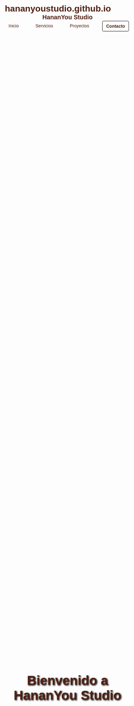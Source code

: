 # hananyoustudio.github.io
<!DOCTYPE html>
<html lang="es">
<head>
  <meta charset="UTF-8">
  <meta name="viewport" content="width=device-width, initial-scale=1.0">
  <title>Mi Web Fluida</title>
  <style>
    * { margin: 0; padding: 0; box-sizing: border-box; }
    body, html {
      font-family: Arial, sans-serif;
      scroll-behavior: smooth;
      color: #512012;
    }
    a { color: #512012; text-decoration: none; }

    /* HEADER */
    header {
      width: 100%;
      background-color: #fbf4e8;
      display: flex;
      align-items: center;
      justify-content: space-between;
      padding: 10px 30px;
      position: fixed;
      top: 0;
      z-index: 1001;
    }

    .logo { font-weight: bold; font-size: 1.4em; }

    nav {
      display: flex;
      gap: 30px;
    }

    nav a {
      font-size: 1em;
      padding: 8px 12px;
    }

    .contacto {
      border: 1px solid #000;
      padding: 8px 12px;
      border-radius: 4px;
      font-weight: bold;
    }

    /* HERO PARALLAX */
    .hero {
      background-image: url('https://via.placeholder.com/1600x900');
      height: 100vh;
      background-size: cover;
      background-position: center;
      background-attachment: fixed;
      display: flex;
      align-items: center;
      justify-content: center;
      text-align: center;
      padding-top: 60px;
    }

    .hero h1 {
      font-size: 3em;
      text-shadow: 2px 2px 4px #000;
    }

    /* CONTENIDO */
    .content {
      padding: 40px 20px;
      max-width: 1000px;
      margin: auto;
    }

    .content p {
      margin-bottom: 20px;
      line-height: 1.6;
    }

    /* SWITCH DE IDIOMA */
    #language-switcher {
      position: fixed;
      top: 20px;
      right: 20px;
      z-index: 999;
    }

    #language-switcher img {
      width: 40px;
      cursor: pointer;
    }

    /* RESPONSIVE */
    @media screen and (max-width: 768px) {
      .hero h1 {
        font-size: 2em;
      }

      header {
        flex-direction: column;
        align-items: flex-start;
        gap: 10px;
      }

      nav {
        flex-wrap: wrap;
        gap: 15px;
      }
    }
  </style>
</head>
<body>
  <header>
    <div class="logo">HananYou Studio</div>
    <nav>
      <a href="#">Inicio</a>
      <a href="#">Servicios</a>
      <a href="#">Proyectos</a>
      <a href="#" class="contacto">Contacto</a>
    </nav>
  </header>

  <section class="hero">
    <h1>Bienvenido a HananYou Studio</h1>
  </section>

  <section class="content">
    <p>Diseño gráfico fluido, creativo y 100% adaptado a tu estilo.</p>
    <p>Desde branding completo hasta campañas visuales para redes y streaming.</p>
  </section>
</body>
</html>
